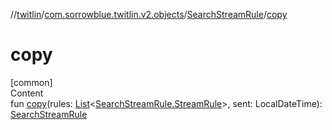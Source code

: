//[twitlin](../../index.md)/[com.sorrowblue.twitlin.v2.objects](../index.md)/[SearchStreamRule](index.md)/[copy](copy.md)



# copy  
[common]  
Content  
fun [copy](copy.md)(rules: [List](https://kotlinlang.org/api/latest/jvm/stdlib/kotlin.collections/-list/index.html)<[SearchStreamRule.StreamRule](-stream-rule/index.md)>, sent: LocalDateTime): [SearchStreamRule](index.md)  



